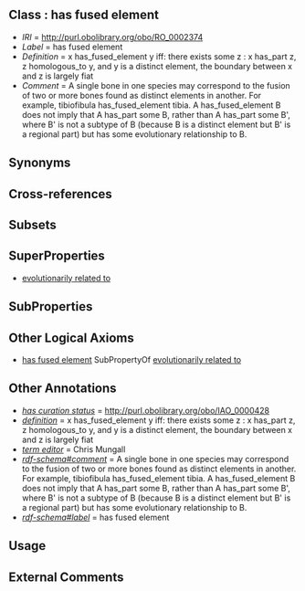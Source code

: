 
## Class : has fused element

 * *IRI* = http://purl.obolibrary.org/obo/RO_0002374
 * *Label* = has fused element
 * *Definition* = x has_fused_element y iff: there exists some z : x has_part z, z homologous_to y, and y is a distinct element, the boundary between x and z is largely fiat
 * *Comment* = A single bone in one species may correspond to the fusion of two or more bones found as distinct elements in another. For example, tibiofibula has_fused_element tibia. A has_fused_element B does not imply that A has_part some B, rather than A has_part some B', where B' is not a subtype of B (because B is a distinct element but B' is a regional part) but has some evolutionary relationship to B.

## Synonyms


## Cross-references


## Subsets


## SuperProperties

 * [evolutionarily related to](../../RO/20/RO_0002320.md)

## SubProperties


## Other Logical Axioms

 * [has fused element](../../RO/74/RO_0002374.md) SubPropertyOf [evolutionarily related to](../../RO/20/RO_0002320.md)

## Other Annotations

 * *[has curation status](../../IAO/14/IAO_0000114.md)* = http://purl.obolibrary.org/obo/IAO_0000428
 * *[definition](../../IAO/15/IAO_0000115.md)* = x has_fused_element y iff: there exists some z : x has_part z, z homologous_to y, and y is a distinct element, the boundary between x and z is largely fiat
 * *[term editor](../../IAO/17/IAO_0000117.md)* = Chris Mungall
 * *[rdf-schema#comment](../../nt/rdf-schema#comment.md)* = A single bone in one species may correspond to the fusion of two or more bones found as distinct elements in another. For example, tibiofibula has_fused_element tibia. A has_fused_element B does not imply that A has_part some B, rather than A has_part some B', where B' is not a subtype of B (because B is a distinct element but B' is a regional part) but has some evolutionary relationship to B.
 * *[rdf-schema#label](../../el/rdf-schema#label.md)* = has fused element

## Usage


## External Comments

